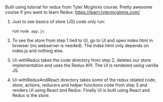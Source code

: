 Built using tutorial for redux from Tyler Mcginnis course. Pretty awesome course if you want to learn Redux:
https://learn.tylermcginnis.com/

1. Just to see basics of store (JS) code only run:

   run `node app.js`

2. To see the store from step 1 tied to UI, go to UI and open index.html in browser (no webserver is needed). The index.html only depends on index.js and nothing else.

3) UI-withRedux takes the code directory from step 2, deletes our store implementation and uses the Redux API. The UI is rendered using vanilla JS.

4) UI-withReduxAndReact directory takes some of the redux related code, store, actions, reducers and helper functions code from step 3 and renders UI using React and Redux. Finally UI is built using React and Redux is the store.
